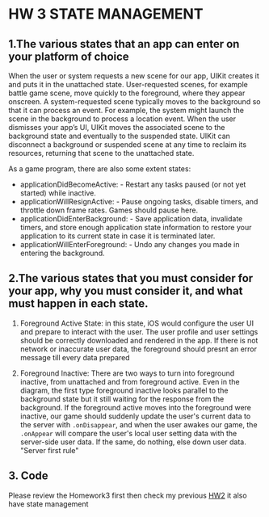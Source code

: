 # HW 3 STATE MANAGEMENT
## 1.The various states that an app can enter on your platform of choice  
When the user or system requests a new scene for our app, UIKit creates it and puts it in the unattached state. User-requested scenes, for example battle game scene, move quickly to the foreground, where they appear onscreen. A system-requested scene typically moves to the background so that it can process an event. For example, the system might launch the scene in the background to process a location event. When the user dismisses your app’s UI, UIKit moves the associated scene to the background state and eventually to the suspended state. UIKit can disconnect a background or suspended scene at any time to reclaim its resources, returning that scene to the unattached state.

As a game program, there are also some extent states: 
+ applicationDidBecomeActive: - Restart any tasks paused (or not yet started) while inactive.
+ applicationWillResignActive: - Pause ongoing tasks, disable timers, and throttle down frame rates. Games should pause here.
+ applicationDidEnterBackground: - Save application data, invalidate timers, and store enough application state information to restore your application to its current state in case it is terminated later.
+ applicationWillEnterForeground: - Undo any changes you made in entering the background.


## 2.The various states that you must consider for your app, why you must consider it, and what must happen in each state.

1. Foreground Active State: in this state, iOS would configure the user UI and prepare to interact with the user. The user profile and user settings should be correctly downloaded and rendered in the app. If there is not network or inaccurate user data, the foreground should presnt an error message till every data prepared

2. Foreground Inactive: There are two ways to turn into foreground inactive, from unattached and from foreground active. Even in the diagram, the first type foreground inactive looks parallel to the background state but it still waiting for the response from the background. If the foreground active moves into the foreground were inactive, our game should suddenly update the user's current data to the server with `.onDisappear`, and when the user awakes our game, the `.onAppear` will compare the user's local user setting data with the server-side user data. If the same, do nothing, else down user data. "Server first rule"

## 3. Code
Please review the Homework3 first then check my previous [HW2](https://github.com/BellSeat/CSS533HW2) it also have state management 
